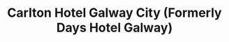 ---
title: "Carlton Hotel Galway City (Formerly Days Hotel Galway)"
address: "Dublin Road, Galway City East, Galway Co. Galway"
tel: "(091)381200"
county: "Galway"
category: "Hotels"
type: "Content"
lat: "53.27986295"
lng: "-9.021995335"
---